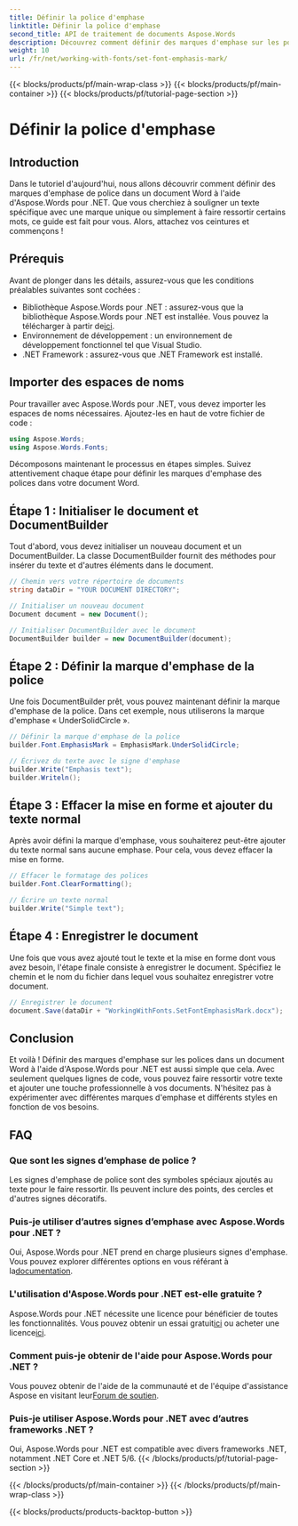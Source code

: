 ```yaml
---
title: Définir la police d'emphase
linktitle: Définir la police d'emphase
second_title: API de traitement de documents Aspose.Words
description: Découvrez comment définir des marques d'emphase sur les polices dans les documents Word à l'aide d'Aspose.Words pour .NET grâce à ce guide détaillé, étape par étape. Idéal pour les développeurs .NET.
weight: 10
url: /fr/net/working-with-fonts/set-font-emphasis-mark/
---
```


{{< blocks/products/pf/main-wrap-class >}}
{{< blocks/products/pf/main-container >}}
{{< blocks/products/pf/tutorial-page-section >}}

# Définir la police d'emphase

## Introduction

Dans le tutoriel d'aujourd'hui, nous allons découvrir comment définir des marques d'emphase de police dans un document Word à l'aide d'Aspose.Words pour .NET. Que vous cherchiez à souligner un texte spécifique avec une marque unique ou simplement à faire ressortir certains mots, ce guide est fait pour vous. Alors, attachez vos ceintures et commençons !

## Prérequis

Avant de plonger dans les détails, assurez-vous que les conditions préalables suivantes sont cochées :

-  Bibliothèque Aspose.Words pour .NET : assurez-vous que la bibliothèque Aspose.Words pour .NET est installée. Vous pouvez la télécharger à partir de[ici](https://releases.aspose.com/words/net/).
- Environnement de développement : un environnement de développement fonctionnel tel que Visual Studio.
- .NET Framework : assurez-vous que .NET Framework est installé.

## Importer des espaces de noms

Pour travailler avec Aspose.Words pour .NET, vous devez importer les espaces de noms nécessaires. Ajoutez-les en haut de votre fichier de code :

```csharp
using Aspose.Words;
using Aspose.Words.Fonts;
```

Décomposons maintenant le processus en étapes simples. Suivez attentivement chaque étape pour définir les marques d'emphase des polices dans votre document Word.

## Étape 1 : Initialiser le document et DocumentBuilder

Tout d'abord, vous devez initialiser un nouveau document et un DocumentBuilder. La classe DocumentBuilder fournit des méthodes pour insérer du texte et d'autres éléments dans le document.

```csharp
// Chemin vers votre répertoire de documents
string dataDir = "YOUR DOCUMENT DIRECTORY";

// Initialiser un nouveau document
Document document = new Document();

// Initialiser DocumentBuilder avec le document
DocumentBuilder builder = new DocumentBuilder(document);
```

## Étape 2 : Définir la marque d'emphase de la police

Une fois DocumentBuilder prêt, vous pouvez maintenant définir la marque d'emphase de la police. Dans cet exemple, nous utiliserons la marque d'emphase « UnderSolidCircle ».

```csharp
// Définir la marque d'emphase de la police
builder.Font.EmphasisMark = EmphasisMark.UnderSolidCircle;

// Écrivez du texte avec le signe d'emphase
builder.Write("Emphasis text");
builder.Writeln();
```

## Étape 3 : Effacer la mise en forme et ajouter du texte normal

Après avoir défini la marque d'emphase, vous souhaiterez peut-être ajouter du texte normal sans aucune emphase. Pour cela, vous devez effacer la mise en forme.

```csharp
// Effacer le formatage des polices
builder.Font.ClearFormatting();

// Écrire un texte normal
builder.Write("Simple text");
```

## Étape 4 : Enregistrer le document

Une fois que vous avez ajouté tout le texte et la mise en forme dont vous avez besoin, l'étape finale consiste à enregistrer le document. Spécifiez le chemin et le nom du fichier dans lequel vous souhaitez enregistrer votre document.

```csharp
// Enregistrer le document
document.Save(dataDir + "WorkingWithFonts.SetFontEmphasisMark.docx");
```

## Conclusion

Et voilà ! Définir des marques d'emphase sur les polices dans un document Word à l'aide d'Aspose.Words pour .NET est aussi simple que cela. Avec seulement quelques lignes de code, vous pouvez faire ressortir votre texte et ajouter une touche professionnelle à vos documents. N'hésitez pas à expérimenter avec différentes marques d'emphase et différents styles en fonction de vos besoins.

## FAQ

### Que sont les signes d’emphase de police ?

Les signes d'emphase de police sont des symboles spéciaux ajoutés au texte pour le faire ressortir. Ils peuvent inclure des points, des cercles et d'autres signes décoratifs.

### Puis-je utiliser d’autres signes d’emphase avec Aspose.Words pour .NET ?

 Oui, Aspose.Words pour .NET prend en charge plusieurs signes d'emphase. Vous pouvez explorer différentes options en vous référant à la[documentation](https://reference.aspose.com/words/net/).

### L'utilisation d'Aspose.Words pour .NET est-elle gratuite ?

 Aspose.Words pour .NET nécessite une licence pour bénéficier de toutes les fonctionnalités. Vous pouvez obtenir un essai gratuit[ici](https://releases.aspose.com/) ou acheter une licence[ici](https://purchase.aspose.com/buy).

### Comment puis-je obtenir de l'aide pour Aspose.Words pour .NET ?

 Vous pouvez obtenir de l'aide de la communauté et de l'équipe d'assistance Aspose en visitant leur[Forum de soutien](https://forum.aspose.com/c/words/8).

### Puis-je utiliser Aspose.Words pour .NET avec d’autres frameworks .NET ?

Oui, Aspose.Words pour .NET est compatible avec divers frameworks .NET, notamment .NET Core et .NET 5/6.
{{< /blocks/products/pf/tutorial-page-section >}}

{{< /blocks/products/pf/main-container >}}
{{< /blocks/products/pf/main-wrap-class >}}

{{< blocks/products/products-backtop-button >}}
